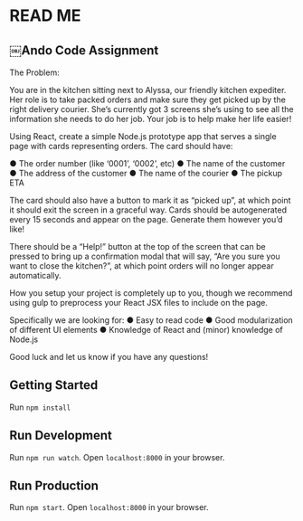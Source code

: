 # READ ME

## ￼Ando Code Assignment

The Problem:

You are in the kitchen sitting next to Alyssa, our friendly kitchen expediter. Her role is to take packed orders and make sure they get picked up by the right delivery courier. She’s currently got 3 screens she’s using to see all the information she needs to do her job. Your job is to help make her life easier!

Using React, create a simple Node.js prototype app that serves a single page with cards representing orders. The card should have:

● The order number (like ‘0001’, ‘0002’, etc)
● The name of the customer
● The address of the customer
● The name of the courier
● The pickup ETA

The card should also have a button to mark it as “picked up”, at which point it should exit the screen in a graceful way.
Cards should be auto­generated every 15 seconds and appear on the page. Generate them however you’d like!

There should be a “Help!” button at the top of the screen that can be pressed to bring up a confirmation modal that will say, “Are you sure you want to close the kitchen?”, at which point orders will no longer appear automatically.

How you setup your project is completely up to you, though we recommend using gulp to pre­process your React JSX files to include on the page.

Specifically we are looking for:
● Easy to read code
● Good modularization of different UI elements
● Knowledge of React and (minor) knowledge of Node.js

Good luck and let us know if you have any questions!


## Getting Started

Run `npm install`

## Run Development

Run `npm run watch`.
Open `localhost:8000` in your browser.

## Run Production

Run `npm start`.
Open `localhost:8000` in your browser.
